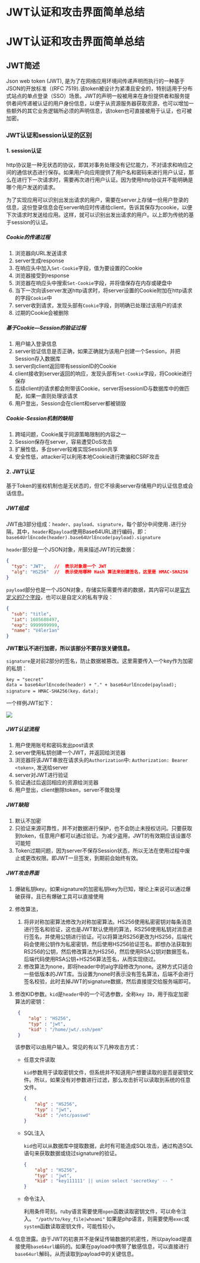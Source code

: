 # JWT认证和攻击界面简单总结



# JWT认证和攻击界面简单总结

## JWT简述

Json web token (JWT), 是为了在网络应用环境间传递声明而执行的一种基于JSON的开放标准（(RFC 7519).该token被设计为紧凑且安全的，特别适用于分布式站点的单点登录（SSO）场景。JWT的声明一般被用来在身份提供者和服务提供者间传递被认证的用户身份信息，以便于从资源服务器获取资源，也可以增加一些额外的其它业务逻辑所必须的声明信息，该token也可直接被用于认证，也可被加密。

### JWT认证和session认证的区别

#### 1. session认证

http协议是一种无状态的协议，即其对事务处理没有记忆能力，不对请求和响应之间的通信状态进行保存。如果用户向应用提供了用户名和密码来进行用户认证，那么在进行下一次请求时，需要再次进行用户认证。因为使用http协议并不能明确是哪个用户发送的请求。

为了实现应用可以识别出发出请求的用户，需要在server上存储一份用户登录的信息，这份登录信息会在server响应时传递给client，告诉其保存为cookie，以便下次请求时发送给应用。这样，就可以识别出发出请求的用户。以上即为传统的基于session的认证。

##### Cookie的传递过程

1. 浏览器向URL发送请求
2. server生成response
3. 在响应头中加入`Set-Cookie`字段，值为要设置的Cookie
4. 浏览器接受到response
5. 浏览器在响应头中搜索`Set-Cookie`字段，并将值保存在内存或硬盘中
6. 当下一次向该server发送http请求时，将server设置的Cookie附加在http请求的字段`Cookie`中
7. server收到请求，发现头部有`Cookie`字段，则明确已处理过该用户的请求
8. 过期的Cookie会被删除

##### 基于Cookie—Session的验证过程

1. 用户输入登录信息
2. server验证信息是否正确，如果正确就为该用户创建一个Session，并把Session存入数据库
3. server向client返回带有sessionID的Cookie
4. client接收到server返回的响应，发现头部有`Set-Cookie`字段，将Cookie进行保存
5. 后续client的请求都会附带该Cookie，server将sessionID与数据库中的做匹配，如果一直则处理该请求
6. 用户登出，Session会在client和server都被销毁

##### Cookie-Session机制的缺陷

1. 跨域问题，Cookie属于同源策略限制的内容之一
2. Session保存在server，容易遭受DoS攻击
3. 扩展性低，多台server较难实现Session共享
4. 安全性低，attacker可以利用本地Cookie进行欺骗和CSRF攻击

#### 2. JWT认证

基于Token的鉴权机制也是无状态的，但它不徐奥server存储用户的认证信息或会话信息。

##### JWT组成

JWT由3部分组成：`header`、`payload`、`signature`，每个部分中间使用`.`进行分隔，其中，`header`和`payload`使用Base64URL进行编码，即：
`base64UrlEncode(header).base64UrlEncode(payload).signature`

`header`部分是一个JSON对象，用来描述JWT的元数据：

```json
{
  "typ": "JWT",   //  表示对象是一个 JWT
  "alg": "HS256"  //  表示使用哪种 Hash 算法来创建签名，这里是 HMAC-SHA256
}
```

`payload`部分也是一个JSON对象，存储实际需要传递的数据，其内容可以是[官方定义的7个字段](https://en.wikipedia.org/wiki/JSON_Web_Token#Standard_fields)，也可以是自定义的私有字段：

```json
{
  "sub": "title",
  "iat": 1605688497,
  "exp": 9999999999,
  "name": "V4ler1an"
}
```

**JWT默认不进行加密，所以该部分不要存放关键信息。**

`signature`是对前2部分的签名，防止数据被篡改。这里需要传入一个key作为加密的私钥：

```
key = "secret"
data = base64urlEncode(header) + "." + base64urlEncode(payload);
signature = HMAC-SHA256(key，data);
```

一个样例JWT如下：

![](https://cdn.jsdelivr.net/gh/AlexsanderShaw/BlogImages@main/img/CVE-2020-16899/JWT_example.png)

##### JWT认证流程

1. 用户使用账号和密码发出post请求
2. server使用私钥创建一个JWT，并返回给浏览器
3. 浏览器将该JWT串放在请求头的`Authorization`中:
   `Authorization: Bearer <token>`,
   发送给server
4. server对JWT进行验证
5. 验证通过后返回相应的资源给浏览器
6. 用户登出，client删除token，server不做处理

##### JWT缺陷

1. 默认不加密
2. 只验证来源可靠性，并不对数据进行保护，也不会防止未授权访问。只要获取到token，任意用户都可以通过验证。为减少盗用，JWT的有效期应该设置尽可能短
3. Token过期问题，因为server不保存Session状态，所以无法在使用过程中废止或更改权限。即JWT一旦签发，到期前会始终有效。

##### JWT攻击界面

1. 爆破私钥key。如果signature的加密私钥key为已知，理论上来说可以通过爆破获得，且已有爆破工具可以直接使用
2. 修改算法，
   1. 将非对称加密算法修改为对称加密算法。HS256使用私密密钥对每条消息进行签名和验证，这也是JWT默认使用的算法，RS256使用私钥对消息进行签名，并使用公钥进行验证。可以将算法RS256更改为HS256，后端代码会使用公钥作为私密密钥，然后使用HS256验证签名。即想办法获取到RS256的公钥，然后修改算法为HS256，然后使用RSA公钥对数据签名，后端代码使用RSA公钥+HS256算法签名，从而实现绕过。
   2. 修改算法为none，即将header中的alg字段修改为none。这种方式只适合一些低版本的JWT库。当设置为none时表示没有签名算法，后端不会进行签名校验，此时去掉JWT的signature数据，然后直接提交给服务端即可。

3. 修改KID参数。`kid`是`header`中的一个可选参数，全称`key ID`，用于指定加密算法的密钥：

   ```json
    {
        "alg" : "HS256",
        "typ" : "jwt",
        "kid" : "/home/jwt/.ssh/pem"
    }
   ```

    该参数可以由用户输入。常见的有以下几种攻击方式：
    - 任意文件读取

        `kid`参数用于读取密钥文件，但系统并不知道用户想要读取的是否是密钥文件。所以，如果没有对参数进行过滤，那么攻击折可以读取到系统的任意文件。

        ```json
        {
            "alg" : "HS256",
            "typ" : "jwt",
            "kid" : "/etc/passwd"
        }
        ```

    - SQL注入

        `kid`也可以从数据库中提取数据，此时有可能造成SQL攻击，通过构造SQL语句来获取数据或绕过signature的验证。

        ```json
        {
            "alg" : "HS256",
            "typ" : "jwt",
            "kid" : "key111111' || union select 'secretkey' -- "
        }
        ```

    - 命令注入

        利用条件苛刻。ruby语言需要使用`open`函数读取密钥文件，可以命令注入。
        `"/path/to/key_file|whoami"`
        如果是php语言，则需要使用`exec`或`system`函数读取密钥文件，可能性较小。

4. 信息泄露。由于JWT的初衷并不是保证传输数据的机密性，所以payload是直接使用`base64url`编码的。如果在payload中携带了敏感信息，可以直接进行`base64url`解码，从而读取到payload中的关键信息。

